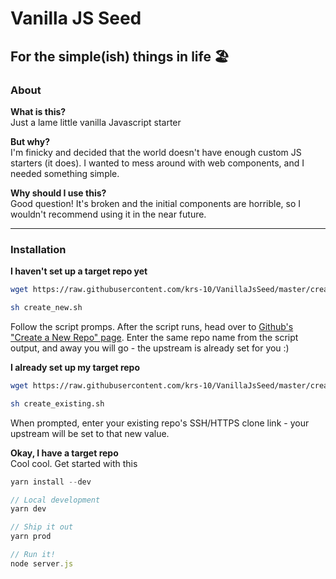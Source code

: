 # Vanilla JS Seed 
## For the simple(ish) things in life 🏖 

### About

**What is this?**\
Just a lame little vanilla Javascript starter

**But why?**\
I'm finicky and decided that the world doesn't have enough custom JS starters (it does). I wanted to mess around with web components, and I needed something simple. 

**Why should I use this?**\
Good question! It's broken and the initial components are horrible, so I wouldn't recommend using it in the near future.

---
### Installation
**I haven't set up a target repo yet**
```bash
wget https://raw.githubusercontent.com/krs-10/VanillaJsSeed/master/create_new.sh

sh create_new.sh
```

Follow the script promps. After the script runs, head over to [Github's "Create a New Repo" page](https://github.com/new). Enter the same repo name from the script output, and away you will go - the upstream is already set for you :)

**I already set up my target repo**
```bash
wget https://raw.githubusercontent.com/krs-10/VanillaJsSeed/master/create_existing.sh

sh create_existing.sh
```
When prompted, enter your existing repo's SSH/HTTPS clone link - your upstream will be set to that new value.

**Okay, I have a target repo**\
Cool cool. Get started with this

```js
yarn install --dev

// Local development
yarn dev 

// Ship it out
yarn prod

// Run it!
node server.js
```

